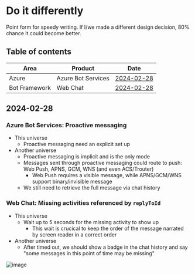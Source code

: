 # Do it differently

Point form for speedy writing. If I/we made a different design decision, 80% chance it could become better.

## Table of contents

| Area  | Product            | Date                      |
| ------| ------------------ | ------------------------- |
| Azure | Azure Bot Services | [2024-02-28](#2024-02-28) |
| Bot Framework | Web Chat | [2024-02-28](#2024-02-28) |

## 2024-02-28

### Azure Bot Services: Proactive messaging

- This universe
   - Proactive messaging need an explicit set up
- Another universe
   - Proactive messaging is implicit and is the only mode
   - Messages sent through proactive messaging could route to push: Web Push, APNS, GCM, WNS (and even ACS/Trouter)
      - Web Push requires a visible message, while APNS/GCM/WNS support binary/invisible message
   - We still need to retrieve the full message via chat history

### Web Chat: Missing activities referenced by `replyToId`

- This universe
   - Wait up to 5 seconds for the missing activity to show up
      - This wait is crucical to keep the order of the message narrated by screen reader in a correct order
- Another universe
   - After timed out, we should show a badge in the chat history and say "some messages in this point of time may be missing"

![image](https://github.com/compulim/did/assets/1622400/79971f6e-06c6-4d9a-8605-b26d3ad67830)
